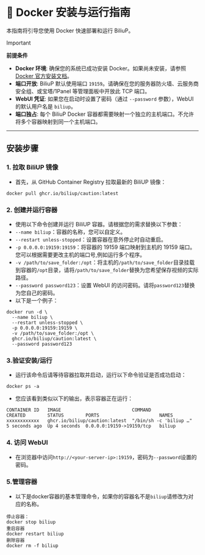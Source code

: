 # 🐳 Docker 安装与运行指南

本指南将引导您使用 Docker 快速部署和运行 BiliuP。

> [!IMPORTANT]
> **前提条件**
> *   **Docker 环境**: 确保您的系统已成功安装 Docker。如果尚未安装，请参照 [Docker 官方安装文档](https://docs.docker.com/get-started/get-docker/)。
> *   **端口开放**: BiliuP 默认使用端口 `19159`。请确保在您的服务器防火墙、云服务商安全组、或宝塔/1Panel 等管理面板中开放此 TCP 端口。
> *   **WebUI 凭证**: 如果您在启动时设置了密码（通过 `--password` 参数），WebUI 的默认用户名是 `biliup`。
> *   **端口独占**: 每个 BiliuP Docker 容器都需要映射一个独立的主机端口。不允许将多个容器映射到同一个主机端口。

-------

## 安装步骤

### 1. 拉取 BiliUP 镜像
- 首先，从 GitHub Container Registry 拉取最新的 BiliUP 镜像：
```
docker pull ghcr.io/biliup/caution:latest
```
### 2. 创建并运行容器
- 使用以下命令创建并运行 BiliUP 容器。请根据您的需求替换以下参数：
- `--name biliup`：容器的名称，您可以自定义。
- `--restart unless-stopped`：设置容器在意外停止时自动重启。
- `-p 0.0.0.0:19159:19159`：将容器的 19159 端口映射到主机的 19159 端口。您可以根据需要更改主机的端口号,例如运行多个程序。
- `-v /path/to/save_folder:/opt`：将主机的`/path/to/save_folder`目录挂载到容器的`/opt`目录，请将`/path/to/save_folder`替换为您希望保存视频的实际路径。
- `--password password123`：设置 WebUI 的访问密码。请将`password123`替换为您自己的密码。
- 以下是一个例子：
```
docker run -d \
  --name biliup \
  --restart unless-stopped \
  -p 0.0.0.0:19159:19159 \
  -v /path/to/save_folder:/opt \
  ghcr.io/biliup/caution:latest \
  --password password123
```
### 3.验证安装/运行
- 运行该命令后请等待容器拉取并启动，运行以下命令验证是否成功启动：
```
docker ps -a
```
- 您应该看到类似以下的输出，表示容器正在运行：
```
CONTAINER ID   IMAGE                          COMMAND                  CREATED        STATUS        PORTS                      NAMES
xxxxxxxxxxxx   ghcr.io/biliup/caution:latest  "/bin/sh -c 'biliup …"   5 seconds ago  Up 4 seconds  0.0.0.0:19159->19159/tcp   biliup
```
### 4. 访问 WebUI
- 在浏览器中访问`http://<your-server-ip>:19159`，密码为`--password`设置的密码。
### 5.管理容器
- 以下是docker容器的基本管理命令，如果你的容器名不是`biliup`请修改为对应的名称。
```
停止容器：
docker stop biliup
重启容器
docker restart biliup
删除容器
docker rm -f biliup
```
